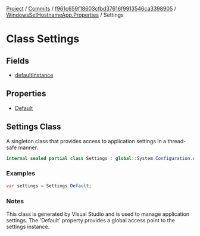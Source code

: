 [Project](../../../../index.md) / [Commits](../../../index.md) / [f961c659f18603cfbd37616f9913546ca3398905](../../index.md) / [WindowsSetHostnameApp.Properties](../index.md) / Settings

# Class Settings

## Fields
- [defaultInstance](./defaultInstance.md)

## Properties
- [Default](./Default.md)

## Settings Class

A singleton class that provides access to application settings in a thread-safe manner.

```csharp
internal sealed partial class Settings : global::System.Configuration.ApplicationSettingsBase
```

### Examples
```csharp
var settings = Settings.Default;
```

### Notes
This class is generated by Visual Studio and is used to manage application settings. The 'Default' property provides a global access point to the settings instance.

